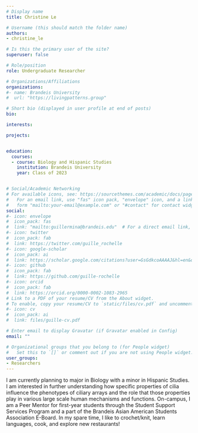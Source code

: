 ```yaml
---
# Display name
title: Christine Le

# Username (this should match the folder name)
authors:
- christine_le

# Is this the primary user of the site?
superuser: false

# Role/position
role: Undergraduate Researcher

# Organizations/Affiliations
organizations:
#- name: Brandeis University
#  url: "https://livingpatterns.group"

# Short bio (displayed in user profile at end of posts)
bio: 

interests:

projects:


education:
  courses:
  - course: Biology and Hispanic Studies
    institution: Brandeis University
    year: Class of 2023


# Social/Academic Networking
# For available icons, see: https://sourcethemes.com/academic/docs/page-builder/#icons
#   For an email link, use "fas" icon pack, "envelope" icon, and a link in the
#   form "mailto:your-email@example.com" or "#contact" for contact widget.
social:
#- icon: envelope
#  icon_pack: fas
#  link: "mailto:guillermina@brandeis.edu"  # For a direct email link, use "mailto:guillermina@brandeis.edu".
#- icon: twitter
#  icon_pack: fab
#  link: https://twitter.com/guille_rochelle
#- icon: google-scholar
#  icon_pack: ai
#  link: https://scholar.google.com/citations?user=GsGdkcoAAAAJ&hl=en&oi=ao
#- icon: github
#  icon_pack: fab
#  link: https://github.com/guille-rochelle
#- icon: orcid
#  icon_pack: fab
#  link: https://orcid.org/0000-0002-1083-2965
# Link to a PDF of your resume/CV from the About widget.
# To enable, copy your resume/CV to `static/files/cv.pdf` and uncomment the lines below.
#- icon: cv
#  icon_pack: ai
#  link: files/guille-cv.pdf

# Enter email to display Gravatar (if Gravatar enabled in Config)
email: ""

# Organizational groups that you belong to (for People widget)
#   Set this to `[]` or comment out if you are not using People widget.
user_groups:
- Researchers
---
```



I am currently planning to major in Biology with a minor in Hispanic Studies. I am interested in further understanding how specific properties of cilia influence the phenotypes of ciliary arrays and the role that those properties play in various large scale human mechanisms and functions.
On-campus, I am a Peer Mentor for first-year students through the Student Support Services Program and a part of the Brandeis Asian American Students Association E-Board. In my spare time, I like to crochet/knit, learn languages, cook, and explore new restaurants!